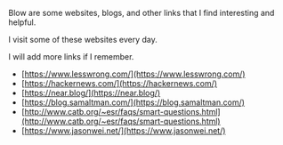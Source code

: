 Blow are some websites, blogs, and other links that I find interesting and helpful.

I visit some of these websites every day.

I will add more links if I remember.

- [https://www.lesswrong.com/](https://www.lesswrong.com/)
- [https://hackernews.com/](https://hackernews.com/)
- [https://near.blog/](https://near.blog/)
- [https://blog.samaltman.com/](https://blog.samaltman.com/)
- [http://www.catb.org/~esr/faqs/smart-questions.html](http://www.catb.org/~esr/faqs/smart-questions.html)
- [https://www.jasonwei.net/](https://www.jasonwei.net/)
